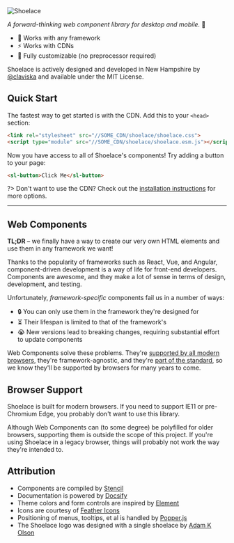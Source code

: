<img id="top" class="logo" src="/assets/images/wordmark.svg" alt="Shoelace" data-no-zoom style="max-width: 24rem;">

_A forward-thinking web component library for desktop and mobile._ 🥾

- 🧩 Works with any framework
- ⚡️ Works with CDNs
- 🎨 Fully customizable (no preprocessor required)

Shoelace is actively designed and developed in New Hampshire by [@claviska](https://twitter.com/claviska) and available under the MIT License.

## Quick Start

The fastest way to get started is with the CDN. Add this to your `<head>` section:

```html
<link rel="stylesheet" src="//SOME_CDN/shoelace/shoelace.css">
<script type="module" src="//SOME_CDN/shoelace/shoelace.esm.js"></script>
```

Now you have access to all of Shoelace's components! Try adding a button to your page:

```html
<sl-button>Click Me</sl-button>
```

?> Don't want to use the CDN? Check out the [installation instructions](getting-started/installation.md) for more options.

---

## Web Components

**TL;DR** – we finally have a way to create our very own HTML elements and use them in any framework we want!

Thanks to the popularity of frameworks such as React, Vue, and Angular, component-driven development is a way of life for front-end developers. Components are awesome, and they make a lot of sense in terms of design, development, and testing.

Unfortunately, *framework-specific* components fail us in a number of ways:

- 🔒 You can only use them in the framework they're designed for
- ⏳ Their lifespan is limited to that of the framework's
- 😭 New versions lead to breaking changes, requiring substantial effort to update components

Web Components solve these problems. They're [supported by all modern browsers](https://caniuse.com/#feat=custom-elementsv1), they're framework-agnostic, and they're [part of the standard](https://www.webcomponents.org/specs), so we know they'll be supported by browsers for many years to come.

## Browser Support

Shoelace is built for modern browsers. If you need to support IE11 or pre-Chromium Edge, you probably don't want to use this library.

Although Web Components can (to some degree) be polyfilled for older browsers, supporting them is outside the scope of this project. If you're using Shoelace in a legacy browser, things will probably not work the way they're intended to.

## Attribution

- Components are compiled by [Stencil](https://stenciljs.com/)
- Documentation is powered by [Docsify](https://docsify.js.org/)
- Theme colors and form controls are inspired by [Element](element.eleme.io)
- Icons are courtesy of [Feather Icons](https://feathericons.com/)
- Positioning of menus, tooltips, et al is handled by [Popper.js](https://popper.js.org/)
- The Shoelace logo was designed with a single shoelace by [Adam K Olson](https://twitter.com/adamkolson)
